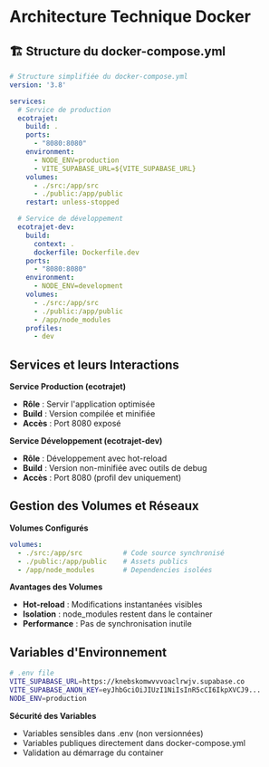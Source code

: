 
# Architecture Technique Docker

## 🏗️ Structure du docker-compose.yml

```yaml
# Structure simplifiée du docker-compose.yml
version: '3.8'

services:
  # Service de production
  ecotrajet:
    build: .
    ports:
      - "8080:8080"
    environment:
      - NODE_ENV=production
      - VITE_SUPABASE_URL=${VITE_SUPABASE_URL}
    volumes:
      - ./src:/app/src
      - ./public:/app/public
    restart: unless-stopped

  # Service de développement
  ecotrajet-dev:
    build:
      context: .
      dockerfile: Dockerfile.dev
    ports:
      - "8080:8080"
    environment:
      - NODE_ENV=development
    volumes:
      - ./src:/app/src
      - ./public:/app/public
      - /app/node_modules
    profiles:
      - dev
```

## Services et leurs Interactions

**Service Production (ecotrajet)**
- **Rôle** : Servir l'application optimisée
- **Build** : Version compilée et minifiée
- **Accès** : Port 8080 exposé

**Service Développement (ecotrajet-dev)**
- **Rôle** : Développement avec hot-reload
- **Build** : Version non-minifiée avec outils de debug
- **Accès** : Port 8080 (profil dev uniquement)

## Gestion des Volumes et Réseaux

**Volumes Configurés**
```yaml
volumes:
  - ./src:/app/src          # Code source synchronisé
  - ./public:/app/public    # Assets publics
  - /app/node_modules       # Dependencies isolées
```

**Avantages des Volumes**
- **Hot-reload** : Modifications instantanées visibles
- **Isolation** : node_modules restent dans le container
- **Performance** : Pas de synchronisation inutile

## Variables d'Environnement

```bash
# .env file
VITE_SUPABASE_URL=https://knebskomwvvvoaclrwjv.supabase.co
VITE_SUPABASE_ANON_KEY=eyJhbGciOiJIUzI1NiIsInR5cCI6IkpXVCJ9...
NODE_ENV=production
```

**Sécurité des Variables**
- Variables sensibles dans .env (non versionnées)
- Variables publiques directement dans docker-compose.yml
- Validation au démarrage du container
